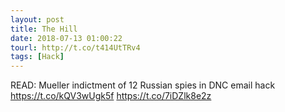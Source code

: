 ```yaml
---
layout: post
title: The Hill
date: 2018-07-13 01:00:22
tourl: http://t.co/t414UtTRv4
tags: [Hack]
---
```

READ: Mueller indictment of 12 Russian spies in DNC email hack https://t.co/kQV3wUgk5f https://t.co/7iDZlk8e2z